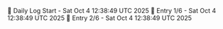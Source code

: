 📅 Daily Log Start - Sat Oct  4 12:38:49 UTC 2025
📌 Entry 1/6 - Sat Oct  4 12:38:49 UTC 2025
📌 Entry 2/6 - Sat Oct  4 12:38:49 UTC 2025
